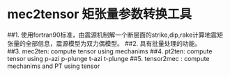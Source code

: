 # mec2tensor  矩张量参数转换工具

##1.  使用fortran90标准，由震源机制解一个断层面的strike,dip,rake计算地震矩张量的全部信息，震源模型为双力偶模型。
##2.  具有批量处理的功能。    
##3.  mec2ten: compute tensor using mechanims
##4.  pt2ten:  compute tensor using p-azi p-plunge t-azi t-plunge
##5.  tensor2mec : compute mechanims and PT using tensor 
